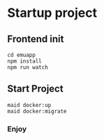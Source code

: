 # Startup project

## Frontend init
    cd emuapp
    npm install
    npm run watch

## Start Project
    maid docker:up
    maid docker:migrate
### Enjoy